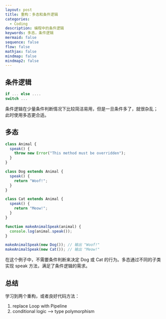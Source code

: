 ```yaml
---
layout: post
title: 重构：多态和条件逻辑
categories:
  - Coding
description: 编程中的条件逻辑
keywords: 多态，条件逻辑
mermaid: false
sequence: false
flow: false
mathjax: false
mindmap: false
mindmap2: false
---
```

## 条件逻辑

```js
if ... else ....
switch ...
```
条件逻辑在少量条件判断情况下比较简洁易用，但是一旦条件多了，就很杂乱；
此时使用多态更合适。

## 多态

```js
class Animal {
  speak() {
    throw new Error("This method must be overridden");
  }
}

class Dog extends Animal {
  speak() {
    return "Woof!";
  }
}

class Cat extends Animal {
  speak() {
    return "Meow!";
  }
}

function makeAnimalSpeak(animal) {
  console.log(animal.speak());
}

makeAnimalSpeak(new Dog()); // 输出 "Woof!"
makeAnimalSpeak(new Cat()); // 输出 "Meow!"
```

在这个例子中，不需要条件判断来决定 Dog 或 Cat 的行为。多态通过不同的子类实现 speak 方法，满足了条件逻辑的需求。

## 总结

学习到两个重构，或者良好代码方法：
1. replace Loop with Pipeline
2. conditional logic --> type polymorphism 